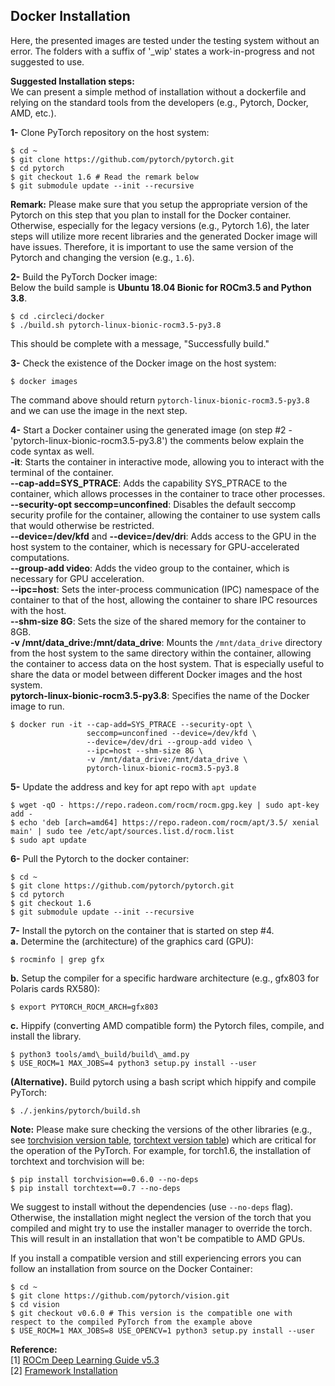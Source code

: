 ## Docker Installation
Here, the presented images are tested under the testing system without an error. The folders with a suffix of '_wip' states a work-in-progress and not suggested to use.  

**Suggested Installation steps:**  
We can present a simple method of installation without a dockerfile and relying on the standard tools from the developers (e.g., Pytorch, Docker, AMD, etc.).  

**1-** Clone PyTorch repository on the host system:  
```
$ cd ~  
$ git clone https://github.com/pytorch/pytorch.git  
$ cd pytorch  
$ git checkout 1.6 # Read the remark below
$ git submodule update --init --recursive
```
__Remark:__ Please make sure that you setup the appropriate version of the Pytorch on this step that you plan to install for the Docker container. Otherwise, especially for the legacy versions (e.g., Pytorch 1.6), the later steps will utilize more recent libraries and the generated Docker image will have issues. Therefore, it is important to use the same version of the Pytorch and changing the version (e.g., `1.6`). 


**2-** Build the PyTorch Docker image:  
Below the build sample is __Ubuntu 18.04 Bionic for ROCm3.5 and Python 3.8__.  
```
$ cd .circleci/docker
$ ./build.sh pytorch-linux-bionic-rocm3.5-py3.8
```
This should be complete with a message, "Successfully build."  

**3-** Check the existence of the Docker image on the host system:  
```
$ docker images
```
The command above should return `pytorch-linux-bionic-rocm3.5-py3.8` and we can use the image in the next step.

**4-** Start a Docker container using the generated image (on step #2 - 'pytorch-linux-bionic-rocm3.5-py3.8') the comments below explain the code syntax as well.  
**-it**: Starts the container in interactive mode, allowing you to interact with the terminal of the container.  
**--cap-add=SYS_PTRACE**: Adds the capability SYS_PTRACE to the container, which allows processes in the container to trace other processes.  
**--security-opt seccomp=unconfined**: Disables the default seccomp security profile for the container, allowing the container to use system calls that would otherwise be restricted.  
**--device=/dev/kfd** and **--device=/dev/dri**: Adds access to the GPU in the host system to the container, which is necessary for GPU-accelerated computations.  
**--group-add video**: Adds the video group to the container, which is necessary for GPU acceleration.  
**--ipc=host**: Sets the inter-process communication (IPC) namespace of the container to that of the host, allowing the container to share IPC resources with the host.  
**--shm-size 8G**: Sets the size of the shared memory for the container to 8GB.  
**-v /mnt/data_drive:/mnt/data_drive**: Mounts the `/mnt/data_drive` directory from the host system to the same directory within the container, allowing the container to access data on the host system. That is especially useful to share the data or model between different Docker images and the host system.  
**pytorch-linux-bionic-rocm3.5-py3.8**: Specifies the name of the Docker image to run.  

```
$ docker run -it --cap-add=SYS_PTRACE --security-opt \
                 seccomp=unconfined --device=/dev/kfd \
                 --device=/dev/dri --group-add video \
                 --ipc=host --shm-size 8G \
                 -v /mnt/data_drive:/mnt/data_drive \
                 pytorch-linux-bionic-rocm3.5-py3.8
```

**5-** Update the address and key for apt repo with `apt update`
```
$ wget -qO - https://repo.radeon.com/rocm/rocm.gpg.key | sudo apt-key add -
$ echo 'deb [arch=amd64] https://repo.radeon.com/rocm/apt/3.5/ xenial main' | sudo tee /etc/apt/sources.list.d/rocm.list
$ sudo apt update
```

**6-** Pull the Pytorch to the docker container:
```
$ cd ~  
$ git clone https://github.com/pytorch/pytorch.git  
$ cd pytorch  
$ git checkout 1.6
$ git submodule update --init --recursive
```

**7-** Install the pytorch on the container that is started on step #4.  
**a.** Determine the <uarch> (architecture) of the graphics card (GPU):
```
$ rocminfo | grep gfx
```

**b.** Setup the compiler for a specific hardware architecture (e.g., gfx803 for Polaris cards RX580):
```
$ export PYTORCH_ROCM_ARCH=gfx803
```

**c.**  Hippify (converting AMD compatible form) the Pytorch files, compile, and install the library.
```
$ python3 tools/amd\_build/build\_amd.py
$ USE_ROCM=1 MAX_JOBS=4 python3 setup.py install --user
```

**(Alternative).** Build pytorch using a bash script which hippify and compile PyTorch:  
```
$ ./.jenkins/pytorch/build.sh
```

__Note:__ Please make sure checking the versions of the other libraries (e.g., see [torchvision version table](https://pypi.org/project/torchvision/), [torchtext version table](https://pypi.org/project/torchtext/)) which are critical for the operation of the PyTorch. For example, for torch1.6, the installation of torchtext and torchvision will be:  

```
$ pip install torchvision==0.6.0 --no-deps
$ pip install torchtext==0.7 --no-deps
```

We suggest to install without the dependencies (use `--no-deps` flag). Otherwise, the installation might neglect the version of the torch that you compiled and might try to use the installer manager to override the torch. This will result in an installation that won't be compatible to AMD GPUs.

If you install a compatible version and still experiencing errors you can follow an installation from source on the Docker Container:  

```
$ cd ~
$ git clone https://github.com/pytorch/vision.git
$ cd vision
$ git checkout v0.6.0 # This version is the compatible one with respect to the compiled PyTorch from the example above
$ USE_ROCM=1 MAX_JOBS=8 USE_OPENCV=1 python3 setup.py install --user
```
 

**Reference:**  
[1] [ROCm Deep Learning Guide v5.3](https://hub.docker.com/r/rocm/pytorch)  
[2] [Framework Installation](https://docs.amd.com/bundle/ROCm-Deep-Learning-Guide-v5.3/page/Frameworks_Installation.html)
